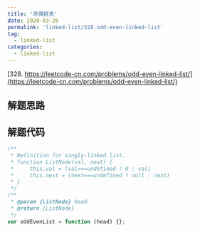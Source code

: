 ```yaml
---
title: '奇偶链表'
date: 2020-03-26
permalink: 'linked-list/328.odd-even-linked-list'
tag:
  - linked-list
categories:
  - linked-list
---
```


[328. https://leetcode-cn.com/problems/odd-even-linked-list/](https://leetcode-cn.com/problems/odd-even-linked-list/)

## 解题思路

## 解题代码

```js
/**
 * Definition for singly-linked list.
 * function ListNode(val, next) {
 *     this.val = (val===undefined ? 0 : val)
 *     this.next = (next===undefined ? null : next)
 * }
 */
/**
 * @param {ListNode} head
 * @return {ListNode}
 */
var oddEvenList = function (head) {};
```
